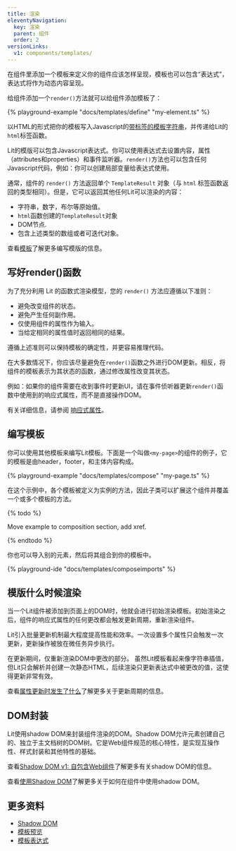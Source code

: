 ```yaml
---
title: 渲染
eleventyNavigation:
  key: 渲染
  parent: 组件
  order: 2
versionLinks:
  v1: components/templates/
---
```


在组件里添加一个模板来定义你的组件应该怎样呈现，模板也可以包含“表达式”，表达式将作为动态内容呈现。

给组件添加一个`render()`方法就可以给组件添加模板了：

{% playground-example "docs/templates/define" "my-element.ts" %}

以HTML的形式把你的模板写入Javascript的[带标签的模板字符串](https://developer.mozilla.org/zh-CN/docs/Web/JavaScript/Reference/Template_literals)，并传递给Lit的`html`标签函数。

Lit的模版可以包含Javascript表达式。你可以使用表达式去设置内容，属性（attributes和properties）和事件监听器。`render()`方法也可以包含任何Javascript代码，例如：你可以创建局部变量给表达式使用。

通常，组件的 `render()` 方法返回单个 `TemplateResult` 对象（与 `html` 标签函数返回的类型相同）。但是，它可以返回其他任何Lit可以渲染的内容：

*   字符串，数字，布尔等原始值。
*   `html`函数创建的`TemplateResult`对象
*   DOM节点.
*   包含上述类型的数组或者可迭代对象。

查看[模板]({{baseurl}}/docs/templates/overview/)了解更多编写模版的信息。

## 写好render()函数

为了充分利用 Lit 的函数式渲染模型，您的 `render()` 方法应遵循以下准则：

* 避免改变组件的状态。
* 避免产生任何副作用。
* 仅使用组件的属性作为输入。
* 当给定相同的属性值时返回相同的结果。

遵循上述准则可以保持模板的确定性，并更容易推理代码。

在大多数情况下，你应该尽量避免在`render()`函数之外进行DOM更新。相反，将组件的模板表示为其状态的函数，通过修改属性改变其状态。

例如：如果你的组件需要在收到事件时更新UI，请在事件侦听器更新`render()`函数中使用到的响应式属性，而不是直接操作DOM。

有关详细信息，请参阅 [响应式属性]({{baseurl}}/docs/components/properties/)。

## 编写模板

你可以使用其他模板来编写Lit模板。下面是一个叫做`<my-page>`的组件的例子，它的模板是由header，footer，和主体内容构成。

{% playground-example "docs/templates/compose" "my-page.ts" %}

在这个示例中，各个模板被定义为实例的方法，因此子类可以扩展这个组件并覆盖一个或多个模板的方法。

{% todo %}

Move example to composition section, add xref.

{% endtodo %}

你也可以导入别的元素，然后将其组合到你的模板中。

{% playground-ide "docs/templates/composeimports" %}


## 模版什么时候渲染

当一个Lit组件被添加到页面上的DOM时，他就会进行初始渲染模板。初始渲染之后，组件的响应式属性的任何更改都会触发更新周期，重新渲染组件。

Lit引入批量更新机制最大程度提高性能和效率。一次设置多个属性只会触发一次更新，更新操作被放在微任务异步执行。

在更新期间，仅重新渲染DOM中更改的部分。 虽然Lit模板看起来像字符串插值，但Lit只会解析并创建一次静态HTML，后续渲染只更新表达式中被更改的值，这使得更新非常有效。

查看[属性更新时发生了什么]({{baseurl}}/docs/components/properties/#when-properties-change)了解更多关于更新周期的信息。

## DOM封装

Lit使用shadow DOM来封装组件渲染的DOM。Shadow DOM允许元素创建自己的、独立于主文档树的DOM树。它是Web组件规范的核心特性，是实现互操作性、样式封装和其他特性的基础。

查看[Shadow DOM v1: 自包含Web组件](https://developers.google.com/web/fundamentals/web-components/shadowdom)了解更多有关shadow DOM的信息。

查看[使用Shadow DOM]({{baseurl}}/docs/components/shadow-dom/)了解更多关于如何在组件中使用shadow DOM。

## 更多资料

* [Shadow DOM]({{baseurl}}/docs/components/shadow-dom/)
* [模板预览]({{baseurl}}/docs/templates/overview/)
* [模板表达式]({{baseurl}}/docs/templates/overview/)


